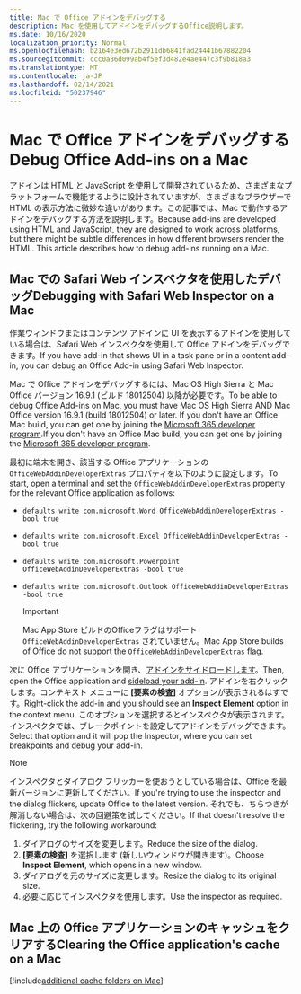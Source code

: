 ```yaml
---
title: Mac で Office アドインをデバッグする
description: Mac を使用してアドインをデバッグするOffice説明します。
ms.date: 10/16/2020
localization_priority: Normal
ms.openlocfilehash: b2164e3ed672b2911db6841fad24441b67882204
ms.sourcegitcommit: ccc0a86d099ab4f5ef3d482e4ae447c3f9b818a3
ms.translationtype: MT
ms.contentlocale: ja-JP
ms.lasthandoff: 02/14/2021
ms.locfileid: "50237946"
---
```

# <a name="debug-office-add-ins-on-a-mac"></a><span data-ttu-id="4f892-103">Mac で Office アドインをデバッグする</span><span class="sxs-lookup"><span data-stu-id="4f892-103">Debug Office Add-ins on a Mac</span></span>

<span data-ttu-id="4f892-p101">アドインは HTML と JavaScript を使用して開発されているため、さまざまなプラットフォームで機能するように設計されていますが、さまざまなブラウザーで HTML の表示方法に微妙な違いがあります。この記事では、Mac で動作するアドインをデバッグする方法を説明します。</span><span class="sxs-lookup"><span data-stu-id="4f892-p101">Because add-ins are developed using HTML and JavaScript, they are designed to work across platforms, but there might be subtle differences in how different browsers render the HTML. This article describes how to debug add-ins running on a Mac.</span></span>

## <a name="debugging-with-safari-web-inspector-on-a-mac"></a><span data-ttu-id="4f892-106">Mac での Safari Web インスペクタを使用したデバッグ</span><span class="sxs-lookup"><span data-stu-id="4f892-106">Debugging with Safari Web Inspector on a Mac</span></span>

<span data-ttu-id="4f892-107">作業ウィンドウまたはコンテンツ アドインに UI を表示するアドインを使用している場合は、Safari Web インスペクタを使用して Office アドインをデバッグできます。</span><span class="sxs-lookup"><span data-stu-id="4f892-107">If you have add-in that shows UI in a task pane or in a content add-in, you can debug an Office Add-in using Safari Web Inspector.</span></span>

<span data-ttu-id="4f892-108">Mac で Office アドインをデバッグするには、Mac OS High Sierra と Mac Office バージョン 16.9.1 (ビルド 18012504) 以降が必要です。</span><span class="sxs-lookup"><span data-stu-id="4f892-108">To be able to debug Office Add-ins on Mac, you must have Mac OS High Sierra AND Mac Office version 16.9.1 (build 18012504) or later.</span></span> <span data-ttu-id="4f892-109">If you don't have an Office Mac build, you can get one by joining the [Microsoft 365 developer program](https://developer.microsoft.com/office/dev-program).</span><span class="sxs-lookup"><span data-stu-id="4f892-109">If you don't have an Office Mac build, you can get one by joining the [Microsoft 365 developer program](https://developer.microsoft.com/office/dev-program).</span></span>

<span data-ttu-id="4f892-110">最初に端末を開き、該当する Office アプリケーションの `OfficeWebAddinDeveloperExtras` プロパティを以下のように設定します。</span><span class="sxs-lookup"><span data-stu-id="4f892-110">To start, open a terminal and set the `OfficeWebAddinDeveloperExtras` property for the relevant Office application as follows:</span></span>

- `defaults write com.microsoft.Word OfficeWebAddinDeveloperExtras -bool true`

- `defaults write com.microsoft.Excel OfficeWebAddinDeveloperExtras -bool true`

- `defaults write com.microsoft.Powerpoint OfficeWebAddinDeveloperExtras -bool true`

- `defaults write com.microsoft.Outlook OfficeWebAddinDeveloperExtras -bool true`

    > [!IMPORTANT]
    > <span data-ttu-id="4f892-111">Mac App Store ビルドのOfficeフラグはサポート `OfficeWebAddinDeveloperExtras` されていません。</span><span class="sxs-lookup"><span data-stu-id="4f892-111">Mac App Store builds of Office do not support the `OfficeWebAddinDeveloperExtras` flag.</span></span>

<span data-ttu-id="4f892-112">次に Office アプリケーションを開き、[アドインをサイドロードします](sideload-an-office-add-in-on-ipad-and-mac.md)。</span><span class="sxs-lookup"><span data-stu-id="4f892-112">Then, open the Office application and [sideload your add-in](sideload-an-office-add-in-on-ipad-and-mac.md).</span></span> <span data-ttu-id="4f892-113">アドインを右クリックします。コンテキスト メニューに **[要素の検査]** オプションが表示されるはずです。</span><span class="sxs-lookup"><span data-stu-id="4f892-113">Right-click the add-in and you should see an **Inspect Element** option in the context menu.</span></span> <span data-ttu-id="4f892-114">このオプションを選択するとインスペクタが表示されます。インスペクタでは、ブレークポイントを設定してアドインをデバッグできます。</span><span class="sxs-lookup"><span data-stu-id="4f892-114">Select that option and it will pop the Inspector, where you can set breakpoints and debug your add-in.</span></span>

> [!NOTE]
> <span data-ttu-id="4f892-115">インスペクタとダイアログ フリッカーを使おうとしている場合は、Office を最新バージョンに更新してください。</span><span class="sxs-lookup"><span data-stu-id="4f892-115">If you're trying to use the inspector and the dialog flickers, update Office to the latest version.</span></span> <span data-ttu-id="4f892-116">それでも、ちらつきが解消しない場合は、次の回避策を試してください。</span><span class="sxs-lookup"><span data-stu-id="4f892-116">If that doesn't resolve the flickering, try the following workaround:</span></span>
> 1. <span data-ttu-id="4f892-117">ダイアログのサイズを変更します。</span><span class="sxs-lookup"><span data-stu-id="4f892-117">Reduce the size of the dialog.</span></span>
> 2. <span data-ttu-id="4f892-118">**[要素の検査]** を選択します (新しいウィンドウが開きます)。</span><span class="sxs-lookup"><span data-stu-id="4f892-118">Choose **Inspect Element**, which opens in a new window.</span></span>
> 3. <span data-ttu-id="4f892-119">ダイアログを元のサイズに変更します。</span><span class="sxs-lookup"><span data-stu-id="4f892-119">Resize the dialog to its original size.</span></span>
> 4. <span data-ttu-id="4f892-120">必要に応じてインスペクタを使用します。</span><span class="sxs-lookup"><span data-stu-id="4f892-120">Use the inspector as required.</span></span>

## <a name="clearing-the-office-applications-cache-on-a-mac"></a><span data-ttu-id="4f892-121">Mac 上の Office アプリケーションのキャッシュをクリアする</span><span class="sxs-lookup"><span data-stu-id="4f892-121">Clearing the Office application's cache on a Mac</span></span>

[!include[additional cache folders on Mac](../includes/mac-cache-folders.md)]
